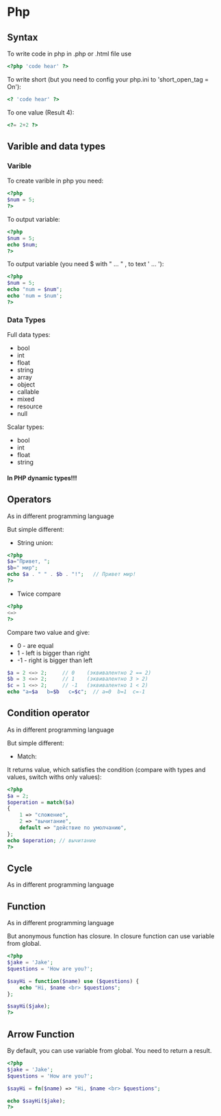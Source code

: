 # Php

## Syntax

To write code in php in .php or .html file use

```php
<?php 'code hear' ?>
```

To write short (but you need to config your php.ini to 'short_open_tag = On'):

```php
<? 'code hear' ?>
```

To one value (Result 4):

```php
<?= 2+2 ?>
```


## Varible and data types

### Varible

To create varible in php you need:

```php
<?php 
$num = 5;
?>
```

To output variable:

```php
<?php 
$num = 5;
echo $num; 
?>
```

To output variable (you need $ with " ... " , to text ' ... '):

```php
<?php 
$num = 5;
echo "num = $num";
echo 'num = $num';
?>
```

### Data Types

Full data types:
- bool
- int
- float
- string
- array
- object
- callable
- mixed
- resource
- null

Scalar types:
- bool
- int
- float
- string

#### In PHP dynamic types!!!

## Operators

As in different programming language

But simple different:
 
- String union:

```php
<?php
$a="Привет, ";
$b=" мир";
echo $a . " " . $b . "!";   // Привет мир!
?>
```

- Twice compare

```php
<?php
<=>
?>
```

Compare two value and give:
- 0 - are equal
- 1 - left is bigger than right
- -1 - right is bigger than left

```php
$a = 2 <=> 2;     // 0    (эквивалентно 2 == 2)
$b = 3 <=> 2;     // 1    (эквивалентно 3 > 2)
$c = 1 <=> 2;     // -1   (эквивалентно 1 < 2)
echo "a=$a   b=$b   c=$c";  // a=0  b=1  c=-1
```

## Condition operator

As in different programming language

But simple different:

- Match:

It returns value, which satisfies the condition (compare with types and values, switch withs only values):

```php
<?php
$a = 2;
$operation = match($a)
{
    1 => "сложение",
    2 => "вычитание",
    default => "действие по умолчанию",
};
echo $operation; // вычитание
?>
```

## Cycle

As in different programming language

## Function

As in different programming language

But anonymous function has closure.
In closure function can use variable from global. 

```php
<?php
$jake = 'Jake';
$questions = 'How are you?';

$sayHi = function($name) use ($questions) {
	echo "Hi, $name <br> $questions";
};

$sayHi($jake);
?>
```

## Arrow Function

By default, you can use variable from global. You need to return a result.

```php
<?php
$jake = 'Jake';
$questions = 'How are you?';

$sayHi = fn($name) => "Hi, $name <br> $questions";

echo $sayHi($jake);
?>
```